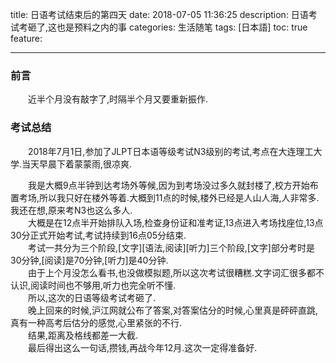 title: 日语考试结束后的第四天
date: 2018-07-05 11:36:25
description: 日语考试考砸了,这也是预料之内的事
categories: 生活随笔
tags: [日本語]
toc: true
feature:

---
### 前言 ###
&ensp;&ensp;&ensp;&ensp;近半个月没有敲字了,时隔半个月又要重新振作.
### 考试总结 ###
&ensp;&ensp;&ensp;&ensp;2018年7月1日,参加了JLPT日本语等级考试N3级别的考试,考点在大连理工大学.当天早晨下着蒙蒙雨,很凉爽.
<!--more-->
&ensp;&ensp;&ensp;&ensp;我是大概9点半钟到达考场外等候,因为到考场没过多久就封楼了,校方开始布置考场,所以我只好在楼外等着.大概到11点的时候,楼外已经是人山人海,人非常多.我还在想,原来考N3也这么多人.  
&ensp;&ensp;&ensp;&ensp;大概是在12点半开始排队入场,检查身份证和准考证,13点进入考场找座位,13点30分正式开始考试,考试持续到16点05分结束.  
&ensp;&ensp;&ensp;&ensp;考试一共分为三个阶段,[文字][语法,阅读][听力]三个阶段,[文字]部分考时是30分钟,[阅读]是70分钟,[听力]是40分钟.  
&ensp;&ensp;&ensp;&ensp;由于上个月没怎么看书,也没做模拟题,所以这次考试很糟糕.文字词汇很多都不认识,阅读时间也不够用,听力也完全听不懂.  
&ensp;&ensp;&ensp;&ensp;所以,这次的日语等级考试考砸了.  
&ensp;&ensp;&ensp;&ensp;晚上回来的时候,沪江网就公布了答案,对答案估分的时候,心里真是砰砰直跳,真有一种高考后估分的感觉,心里紧张的不行.  
&ensp;&ensp;&ensp;&ensp;结果,距离及格线都差一大截.  
&ensp;&ensp;&ensp;&ensp;最后得出这么一句话,攒钱,再战今年12月.这次一定得准备好.
